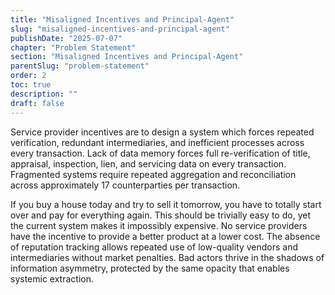 ```yaml
---
title: "Misaligned Incentives and Principal-Agent"
slug: "misaligned-incentives-and-principal-agent"
publishDate: "2025-07-07"
chapter: "Problem Statement"
section: "Misaligned Incentives and Principal-Agent"
parentSlug: "problem-statement"
order: 2
toc: true
description: ""
draft: false
---
```


Service provider incentives are to design a system which forces repeated verification, redundant intermediaries, and
inefficient processes across every transaction. Lack of data memory forces full re-verification of title, appraisal,
inspection, lien, and servicing data on every transaction. Fragmented systems require repeated aggregation and
reconciliation across approximately 17 counterparties per transaction.

If you buy a house today and try to sell it tomorrow, you have to totally start over and pay for everything again. This
should be trivially easy to do, yet the current system makes it impossibly expensive. No service providers have the
incentive to provide a better product at a lower cost. The absence of reputation tracking allows repeated use of
low-quality vendors and intermediaries without market penalties. Bad actors thrive in the shadows of information
asymmetry, protected by the same opacity that enables systemic extraction.

